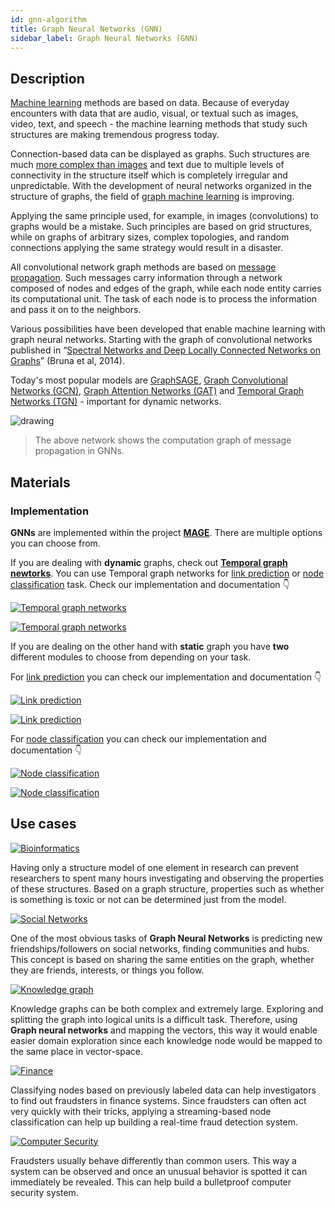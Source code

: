 ```yaml
---
id: gnn-algorithm
title: Graph Neural Networks (GNN)
sidebar_label: Graph Neural Networks (GNN)
---
```


## Description

[Machine learning](https://en.wikipedia.org/wiki/Machine_learning) methods are based on data. Because of everyday encounters with data that are audio, visual, or textual such as images, video, text, and speech - the machine learning methods that study such structures are making tremendous progress today.

Connection-based data can be displayed as graphs. Such structures are much [more complex than images](https://towardsdatascience.com/machine-learning-on-graphs-part-1-9ec3b0bd6abc) and text due to multiple levels of connectivity in the structure itself which is completely irregular and unpredictable. With the development of neural networks organized in the structure of graphs, the field of [graph machine learning](https://arxiv.org/abs/2005.03675) is improving.

Applying the same principle used, for example, in images (convolutions) to graphs would be a mistake. Such principles are based on grid structures, while on graphs of arbitrary sizes, complex topologies, and random connections applying the same strategy would result in a disaster.

All convolutional network graph methods are based on [message propagation](https://en.wikipedia.org/wiki/Belief_propagation). Such messages carry information through a network composed of nodes and edges of the graph, while each node entity carries its computational unit. The task of each node is to process the information and pass it on to the neighbors.

Various possibilities have been developed that enable machine learning with graph neural networks. Starting with the graph of convolutional networks published in “[Spectral Networks and Deep Locally Connected Networks on Graphs](https://arxiv.org/abs/1312.6203)” (Bruna et al, 2014).

Today's most popular models are [GraphSAGE](https://arxiv.org/abs/1706.02216), [Graph Convolutional Networks (GCN)](https://arxiv.org/abs/1609.02907), 
[Graph Attention Networks (GAT)](https://arxiv.org/abs/1710.10903) and [Temporal Graph Networks (TGN)](https://arxiv.org/abs/2006.10637) - important for dynamic networks.

<img src="https://i.imgur.com/nUI6x82.png" alt="drawing"/>

> The above network shows the computation graph of message propagation in GNNs.


## Materials

### Implementation

**GNNs** are implemented within the project [**MAGE**](https://github.com/memgraph/mage). There are multiple options you can choose from.

If you are dealing with **dynamic** graphs, check out **[Temporal graph newtorks](/mage/query-modules/python/temporal-graph-networks)**. You can use Temporal graph networks for [link prediction](/mage/algorithms/machine-learning-graph-analytics/link-prediction-algorithm) or [node classification](/mage/algorithms/machine-learning-graph-analytics/node-classification-algorithm) task.
Check our implementation and documentation :point_down: 

[![Temporal graph networks](https://img.shields.io/badge/Temporal_Graph_Networks-Implementation-FB6E00?logo=github&style=for-the-badge)](https://github.com/memgraph/mage/blob/main/python/tgn.py)

[![Temporal graph networks](https://img.shields.io/badge/Temporal_Graph_Networks-Documentation-FCC624?style=for-the-badge&logo=python&logoColor=white)](/mage/query-modules/python/temporal-graph-networks)

If you are dealing on the other hand with **static** graph you have **two** different modules to choose from depending on your task.

For [link prediction](/mage/algorithms/machine-learning-graph-analytics/link-prediction-algorithm) you can check our implementation and documentation :point_down: 

[![Link prediction](https://img.shields.io/badge/Link_Prediction-Implementation-FB6E00?logo=github&style=for-the-badge)](https://github.com/memgraph/mage/blob/main/python/link_prediction.py)

[![Link prediction](https://img.shields.io/badge/Link_Prediction-Documentation-FCC624?style=for-the-badge&logo=python&logoColor=white)](/mage/query-modules/python/link-prediction-with-gnn)

For [node classification](/mage/algorithms/machine-learning-graph-analytics/node-classification-algorithm) you can check our implementation and documentation :point_down: 

[![Node classification](https://img.shields.io/badge/Node_Classification-Implementation-FB6E00?logo=github&style=for-the-badge)](https://github.com/memgraph/mage/blob/main/python/node_classification.py)

[![Node classification](https://img.shields.io/badge/Node_Classification-Documentation-FCC624?style=for-the-badge&logo=python&logoColor=white)](/mage/query-modules/python/node-classification-with-gnn)

## Use cases

[![Bioinformatics](https://img.shields.io/badge/Bioinformatics-Application-8A477F?style=for-the-badge)](/use-cases/bioinformatics.md)

Having only a structure model of one element in research can prevent researchers to spent many hours investigating and observing the properties of these structures. Based on a graph structure, properties such as whether is something is toxic or not can be determined just from the model.

[![Social Networks](https://img.shields.io/badge/Social_Networks-Application-8A477F?style=for-the-badge)](/use-cases/social-media.md)

One of the most obvious tasks of **Graph Neural Networks** is predicting new friendships/followers on social networks, finding communities and hubs. This concept is based on sharing the same entities on the graph, whether they are friends, interests, or things you follow.

[![Knowledge graph](https://img.shields.io/badge/Knowledge_graphs-Application-8A477F?style=for-the-badge)](/use-cases/knowledge-graph.md)

Knowledge graphs can be both complex and extremely large. Exploring and splitting the graph into logical units is a difficult task. Therefore, using **Graph neural networks** and mapping the vectors, this way it would enable easier domain exploration since each knowledge node would be mapped to the same place in vector-space.

[![Finance](https://img.shields.io/badge/Finance-Application-8A477F?style=for-the-badge)](/use-cases/finance.md)

Classifying nodes based on previously labeled data can help investigators to find out fraudsters in finance systems. Since fraudsters can often act very quickly with their tricks, applying a streaming-based node classification can help up building a real-time fraud detection system.

[![Computer Security](https://img.shields.io/badge/Computer_Security-Application-8A477F?style=for-the-badge)](/use-cases/computer-security.md)

Fraudsters usually behave differently than common users. This way a system can be observed and once an unusual behavior is spotted it can immediately be revealed. This can help build a bulletproof computer security system.
